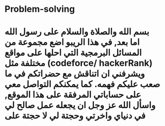 # Problem-solving
<h1>
بسم الله والصلاة والسلام على رسول الله اما بعد, 
في هذا الريبو اضع مجموعة من المسائل البرمجية التي احلها على مواقع مختلفة مثل (codeforce/ hackerRank)
ويشرفني ان اتناقش مع حضراتكم في ما صعب عليكم فهمه. كما يمكنكم التواصل معي على حساباتي المرفقة على هذا الموقع, واسأل الله عز وجل ان يجعله عمل صالح لي في دنياي واخرتي وحجتة لي لا حجتة على
</h1>
